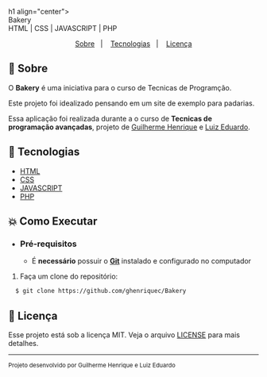 h1 align="center">
    <br>Bakery<br/>
    HTML | CSS | JAVASCRIPT | PHP
</h1>

<p align="center">
  <a href="#bookmark-sobre">Sobre</a>&nbsp;&nbsp;&nbsp;|&nbsp;&nbsp;&nbsp;
  <a href="#rocket-tecnologias">Tecnologias</a>&nbsp;&nbsp;&nbsp;|&nbsp;&nbsp;&nbsp</a>
  <a href="#memo-licença">Licença</a>
</p>

## :bookmark: Sobre

O **Bakery** é uma iniciativa para o curso de Tecnicas de Programção.
  
Este projeto foi idealizado pensando em um site de exemplo para padarias.
  
Essa aplicação foi realizada durante a o curso de **Tecnicas de programação avançadas**, projeto de [Guilherme Henrique](https://www.linkedin.com/in/ghenriquec/) e [Luiz Eduardo](https://github.com/luizranngel).

## :rocket: Tecnologias

-  [HTML](https://devdocs.io/html/)
-  [CSS](https://devdocs.io/css/)
-  [JAVASCRIPT](https://devdocs.io/javascript/)
-  [PHP](https://www.php.net/)


## :boom: Como Executar

- ### **Pré-requisitos**

  - É **necessário** possuir o **[Git](https://git-scm.com/)** instalado e configurado no computador

1. Faça um clone do repositório:

```sh
  $ git clone https://github.com/ghenriquec/Bakery
```

## :memo: Licença

Esse projeto está sob a licença MIT. Veja o arquivo [LICENSE](LICENSE.md) para mais detalhes.

---
<sup>Projeto desenvolvido por Guilherme Henrique e Luiz Eduardo </sup>

